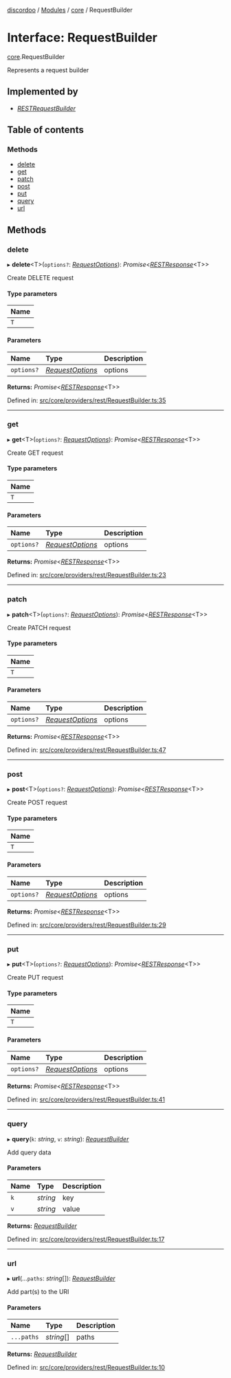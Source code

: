 [discordoo](../README.md) / [Modules](../modules.md) / [core](../modules/core.md) / RequestBuilder

# Interface: RequestBuilder

[core](../modules/core.md).RequestBuilder

Represents a request builder

## Implemented by

- [*RESTRequestBuilder*](../classes/rest.restrequestbuilder.md)

## Table of contents

### Methods

- [delete](core.requestbuilder.md#delete)
- [get](core.requestbuilder.md#get)
- [patch](core.requestbuilder.md#patch)
- [post](core.requestbuilder.md#post)
- [put](core.requestbuilder.md#put)
- [query](core.requestbuilder.md#query)
- [url](core.requestbuilder.md#url)

## Methods

### delete

▸ **delete**<T\>(`options?`: [*RequestOptions*](core.requestoptions.md)): *Promise*<[*RESTResponse*](core.restresponse.md)<T\>\>

Create DELETE request

#### Type parameters

| Name |
| :------ |
| `T` |

#### Parameters

| Name | Type | Description |
| :------ | :------ | :------ |
| `options?` | [*RequestOptions*](core.requestoptions.md) | options |

**Returns:** *Promise*<[*RESTResponse*](core.restresponse.md)<T\>\>

Defined in: [src/core/providers/rest/RequestBuilder.ts:35](https://github.com/Discordoo/discordoo/blob/8db69d8/src/core/providers/rest/RequestBuilder.ts#L35)

___

### get

▸ **get**<T\>(`options?`: [*RequestOptions*](core.requestoptions.md)): *Promise*<[*RESTResponse*](core.restresponse.md)<T\>\>

Create GET request

#### Type parameters

| Name |
| :------ |
| `T` |

#### Parameters

| Name | Type | Description |
| :------ | :------ | :------ |
| `options?` | [*RequestOptions*](core.requestoptions.md) | options |

**Returns:** *Promise*<[*RESTResponse*](core.restresponse.md)<T\>\>

Defined in: [src/core/providers/rest/RequestBuilder.ts:23](https://github.com/Discordoo/discordoo/blob/8db69d8/src/core/providers/rest/RequestBuilder.ts#L23)

___

### patch

▸ **patch**<T\>(`options?`: [*RequestOptions*](core.requestoptions.md)): *Promise*<[*RESTResponse*](core.restresponse.md)<T\>\>

Create PATCH request

#### Type parameters

| Name |
| :------ |
| `T` |

#### Parameters

| Name | Type | Description |
| :------ | :------ | :------ |
| `options?` | [*RequestOptions*](core.requestoptions.md) | options |

**Returns:** *Promise*<[*RESTResponse*](core.restresponse.md)<T\>\>

Defined in: [src/core/providers/rest/RequestBuilder.ts:47](https://github.com/Discordoo/discordoo/blob/8db69d8/src/core/providers/rest/RequestBuilder.ts#L47)

___

### post

▸ **post**<T\>(`options?`: [*RequestOptions*](core.requestoptions.md)): *Promise*<[*RESTResponse*](core.restresponse.md)<T\>\>

Create POST request

#### Type parameters

| Name |
| :------ |
| `T` |

#### Parameters

| Name | Type | Description |
| :------ | :------ | :------ |
| `options?` | [*RequestOptions*](core.requestoptions.md) | options |

**Returns:** *Promise*<[*RESTResponse*](core.restresponse.md)<T\>\>

Defined in: [src/core/providers/rest/RequestBuilder.ts:29](https://github.com/Discordoo/discordoo/blob/8db69d8/src/core/providers/rest/RequestBuilder.ts#L29)

___

### put

▸ **put**<T\>(`options?`: [*RequestOptions*](core.requestoptions.md)): *Promise*<[*RESTResponse*](core.restresponse.md)<T\>\>

Create PUT request

#### Type parameters

| Name |
| :------ |
| `T` |

#### Parameters

| Name | Type | Description |
| :------ | :------ | :------ |
| `options?` | [*RequestOptions*](core.requestoptions.md) | options |

**Returns:** *Promise*<[*RESTResponse*](core.restresponse.md)<T\>\>

Defined in: [src/core/providers/rest/RequestBuilder.ts:41](https://github.com/Discordoo/discordoo/blob/8db69d8/src/core/providers/rest/RequestBuilder.ts#L41)

___

### query

▸ **query**(`k`: *string*, `v`: *string*): [*RequestBuilder*](core.requestbuilder.md)

Add query data

#### Parameters

| Name | Type | Description |
| :------ | :------ | :------ |
| `k` | *string* | key |
| `v` | *string* | value |

**Returns:** [*RequestBuilder*](core.requestbuilder.md)

Defined in: [src/core/providers/rest/RequestBuilder.ts:17](https://github.com/Discordoo/discordoo/blob/8db69d8/src/core/providers/rest/RequestBuilder.ts#L17)

___

### url

▸ **url**(...`paths`: *string*[]): [*RequestBuilder*](core.requestbuilder.md)

Add part(s) to the URI

#### Parameters

| Name | Type | Description |
| :------ | :------ | :------ |
| `...paths` | *string*[] | paths |

**Returns:** [*RequestBuilder*](core.requestbuilder.md)

Defined in: [src/core/providers/rest/RequestBuilder.ts:10](https://github.com/Discordoo/discordoo/blob/8db69d8/src/core/providers/rest/RequestBuilder.ts#L10)
